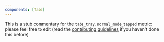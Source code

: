 ```yaml
---
components: [Tabs]
---
```


This is a stub commentary for the `tabs_tray.normal_mode_tapped` metric: please feel free to edit (read the
[contributing guidelines](https://github.com/mozilla/glean-annotations/blob/main/CONTRIBUTING.md)
if you haven't done this before)
